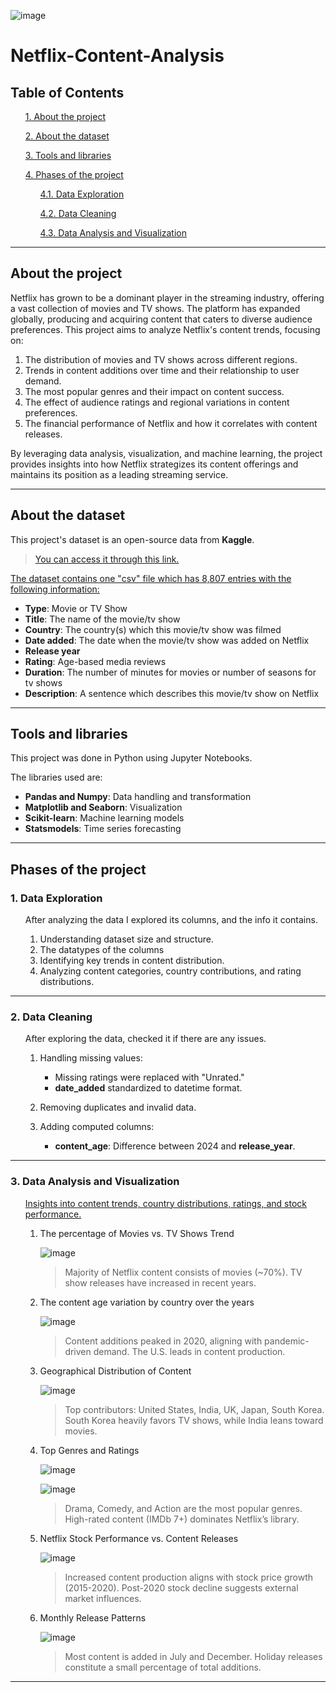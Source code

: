 ![image]("C:\Users\panya\OneDrive\Desktop\Netflix_images\netflix.jpg")

# Netflix-Content-Analysis
## __Table of Contents__ ##
<ul>

[1. About the project](#about-the-project)

[2. About the dataset](#about-the-dataset)

[3. Tools and libraries](#tools-and-libraries)

[4. Phases of the project](#phases-of-the-project)

<ul>

  [4.1. Data Exploration](#1-data-exploration)

  [4.2. Data Cleaning](#2-data-cleaning)

  [4.3. Data Analysis and Visualization](#3-data-analysis-and-visualization)

</ul>

</ul>

<hr>

## __About the project__ ##
Netflix has grown to be a dominant player in the streaming industry, offering a vast collection of movies and TV shows. The platform has expanded globally, producing and acquiring content that caters to diverse audience preferences. This project aims to analyze Netflix's content trends, focusing on:

1. The distribution of movies and TV shows across different regions.
2. Trends in content additions over time and their relationship to user demand.
3. The most popular genres and their impact on content success.
4. The effect of audience ratings and regional variations in content preferences.
5. The financial performance of Netflix and how it correlates with content releases.

By leveraging data analysis, visualization, and machine learning, the project provides insights into how Netflix strategizes its content offerings and maintains its position as a leading streaming service.
<br>

<hr>

## __About the dataset__ ##
This project's dataset is an open-source data from __Kaggle__.
<br>

> [You can access it through this link.](https://medium.com/@linhvu.nt/data-analysis-and-recommendations-on-netflix-content-28707163553a)

<u>
The dataset contains one "csv" file which has 8,807 entries with the following information:
</u>

* __Type__: Movie or TV Show
* __Title__: The name of the movie/tv show
* __Country__: The country(s) which this movie/tv show was filmed
* __Date added__: The date when the movie/tv show was added on Netflix
* __Release year__
* __Rating__: Age-based media reviews
* __Duration__: The number of minutes for movies or number of seasons for tv shows
* __Description__: A sentence which describes this movie/tv show on Netflix

<hr>

## __Tools and libraries__ ##
This project was done in Python using Jupyter Notebooks.

The libraries used are:
* __Pandas and Numpy__: Data handling and transformation
* __Matplotlib and Seaborn__: Visualization
* __Scikit-learn__: Machine learning models
* __Statsmodels__: Time series forecasting

<hr>

## __Phases of the project__ ##
### 1. Data Exploration ###

<ul>

After analyzing the data I explored its columns, and the info it contains.

1. Understanding dataset size and structure.
2. The datatypes of the columns
3. Identifying key trends in content distribution.
4. Analyzing content categories, country contributions, and rating distributions.

</ul>

<hr>

### 2. Data Cleaning ###

<ul>

After exploring the data, checked it if there are any issues.

1. Handling missing values:
  
    * Missing ratings were replaced with "Unrated."
    * __date_added__ standardized to datetime format.

2. Removing duplicates and invalid data.

3. Adding computed columns:

   * __content_age__: Difference between 2024 and __release_year__.

</ul>

<hr>

### 3. Data Analysis and Visualization ###

<ul>

<u>
Insights into content trends, country distributions, ratings, and stock performance.
</u>

1. The percentage of Movies vs. TV Shows Trend

  <ul>
  
  ![image](https://github.com/anuhyapanyam/Netflix_content_analysis/blob/main/Images/Movies%20vs.%20TV%20Shows.png)

  > Majority of Netflix content consists of movies (~70%).
  > TV show releases have increased in recent years.
  
  </ul>


2. The content age variation by country over the years

  <ul>
  
  ![image](https://github.com/anuhyapanyam/Netflix_content_analysis/blob/main/Images/content%20age%20variation%20by%20country.png)

  > Content additions peaked in 2020, aligning with pandemic-driven demand.
  > The U.S. leads in content production.
  
  </ul>

3. Geographical Distribution of Content
  <ul>
  
  ![image](https://github.com/anuhyapanyam/Netflix_content_analysis/blob/main/Images/content%20age%20variation%20by%20country.png)

  > Top contributors: United States, India, UK, Japan, South Korea.
  > South Korea heavily favors TV shows, while India leans toward movies.
  
  </ul>

4. Top Genres and Ratings
  <ul>
  
  ![image](https://github.com/anuhyapanyam/Netflix_content_analysis/blob/main/Images/Top%20Genres.png)

  ![image](https://github.com/anuhyapanyam/Netflix_content_analysis/blob/main/Images/ratings.png)
  
  > Drama, Comedy, and Action are the most popular genres.
  > High-rated content (IMDb 7+) dominates Netflix’s library.
  
  </ul>

5. Netflix Stock Performance vs. Content Releases
  <ul>
  
  ![image](https://github.com/anuhyapanyam/Netflix_content_analysis/blob/main/Images/Stock%20Price%20vs%20Content%20Releases%20(Yearly).png)
  
  > Increased content production aligns with stock price growth (2015-2020).
  > Post-2020 stock decline suggests external market influences.
  
  </ul>
  
6. Monthly Release Patterns
  <ul>
  
  ![image](https://github.com/anuhyapanyam/Netflix_content_analysis/blob/main/Images/Content%20release%20patterns%20by%20month.png)

  > Most content is added in July and December.
  > Holiday releases constitute a small percentage of total additions.

  </ul>

</ul>

<hr>